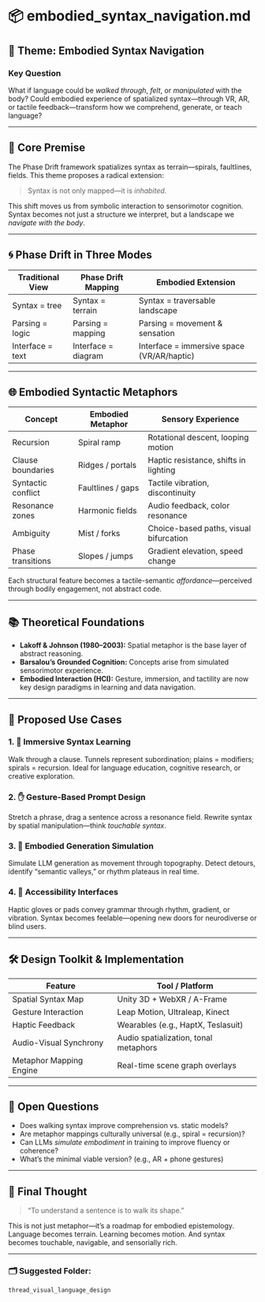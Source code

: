 # 📦 embodied_syntax_navigation.md

## 🧭 Theme: Embodied Syntax Navigation

### Key Question
What if language could be *walked through*, *felt*, or *manipulated* with the body? Could embodied experience of spatialized syntax—through VR, AR, or tactile feedback—transform how we comprehend, generate, or teach language?

---

## 🧠 Core Premise
The Phase Drift framework spatializes syntax as terrain—spirals, faultlines, fields. This theme proposes a radical extension:

> Syntax is not only mapped—it is *inhabited*.

This shift moves us from symbolic interaction to sensorimotor cognition. Syntax becomes not just a structure we interpret, but a landscape we *navigate with the body*.

---

## 🌀 Phase Drift in Three Modes

| Traditional View | Phase Drift Mapping | Embodied Extension |
|------------------|---------------------|---------------------|
| Syntax = tree    | Syntax = terrain     | Syntax = traversable landscape |
| Parsing = logic  | Parsing = mapping    | Parsing = movement & sensation |
| Interface = text | Interface = diagram  | Interface = immersive space (VR/AR/haptic) |

---

## 🌐 Embodied Syntactic Metaphors

| Concept              | Embodied Metaphor    | Sensory Experience                      |
|----------------------|----------------------|------------------------------------------|
| Recursion            | Spiral ramp          | Rotational descent, looping motion       |
| Clause boundaries    | Ridges / portals     | Haptic resistance, shifts in lighting    |
| Syntactic conflict   | Faultlines / gaps    | Tactile vibration, discontinuity         |
| Resonance zones      | Harmonic fields      | Audio feedback, color resonance          |
| Ambiguity            | Mist / forks         | Choice-based paths, visual bifurcation   |
| Phase transitions    | Slopes / jumps       | Gradient elevation, speed change         |

Each structural feature becomes a tactile-semantic *affordance*—perceived through bodily engagement, not abstract code.

---

## 📚 Theoretical Foundations

- **Lakoff & Johnson (1980–2003):** Spatial metaphor is the base layer of abstract reasoning.
- **Barsalou’s Grounded Cognition:** Concepts arise from simulated sensorimotor experience.
- **Embodied Interaction (HCI):** Gesture, immersion, and tactility are now key design paradigms in learning and data navigation.

---

## 🧩 Proposed Use Cases

### 1. 🏃 Immersive Syntax Learning
Walk through a clause. Tunnels represent subordination; plains = modifiers; spirals = recursion. Ideal for language education, cognitive research, or creative exploration.

### 2. ✋ Gesture-Based Prompt Design
Stretch a phrase, drag a sentence across a resonance field. Rewrite syntax by spatial manipulation—think *touchable syntax*.

### 3. 🤖 Embodied Generation Simulation
Simulate LLM generation as movement through topography. Detect detours, identify “semantic valleys,” or rhythm plateaus in real time.

### 4. 🧏 Accessibility Interfaces
Haptic gloves or pads convey grammar through rhythm, gradient, or vibration. Syntax becomes feelable—opening new doors for neurodiverse or blind users.

---

## 🛠 Design Toolkit & Implementation

| Feature                     | Tool / Platform                        |
|-----------------------------|----------------------------------------|
| Spatial Syntax Map          | Unity 3D + WebXR / A-Frame             |
| Gesture Interaction         | Leap Motion, Ultraleap, Kinect         |
| Haptic Feedback             | Wearables (e.g., HaptX, Teslasuit)     |
| Audio-Visual Synchrony      | Audio spatialization, tonal metaphors  |
| Metaphor Mapping Engine     | Real-time scene graph overlays         |

---

## 📌 Open Questions

- Does walking syntax improve comprehension vs. static models?
- Are metaphor mappings culturally universal (e.g., spiral = recursion)?
- Can LLMs *simulate embodiment* in training to improve fluency or coherence?
- What’s the minimal viable version? (e.g., AR + phone gestures)

---

## 🔮 Final Thought

> “To understand a sentence is to walk its shape.”

This is not just metaphor—it’s a roadmap for embodied epistemology. Language becomes terrain. Learning becomes motion. And syntax becomes touchable, navigable, and sensorially rich.

---

### 🗂 Suggested Folder:
`thread_visual_language_design`

